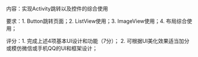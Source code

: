 内容：实现Activity跳转以及控件的综合使用

要求：1. Button跳转页面；2. ListView使用；3. ImageView使用；4. 布局综合使用；

评分：1. 完成上述4项基本UI设计和功能（7分）；
               2. 可根据UI美化效果适当加分或模仿微信或手机QQ的UI和框架设计；
